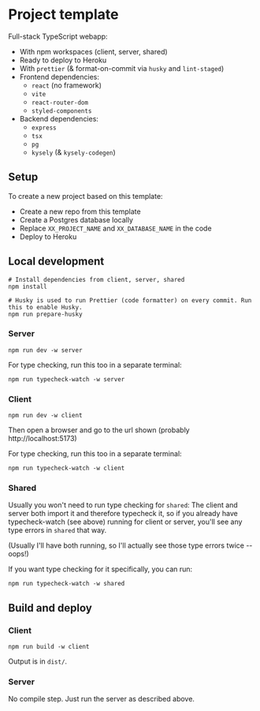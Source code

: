 # Project template

Full-stack TypeScript webapp:

- With npm workspaces (client, server, shared)
- Ready to deploy to Heroku
- With `prettier` (& format-on-commit via `husky` and `lint-staged`)
- Frontend dependencies:
  - `react` (no framework)
  - `vite`
  - `react-router-dom`
  - `styled-components`
- Backend dependencies:
  - `express`
  - `tsx`
  - `pg`
  - `kysely` (& `kysely-codegen`)


## Setup
To create a new project based on this template:

- Create a new repo from this template
- Create a Postgres database locally
- Replace `XX_PROJECT_NAME` and `XX_DATABASE_NAME` in the code
- Deploy to Heroku


## Local development
```
# Install dependencies from client, server, shared
npm install

# Husky is used to run Prettier (code formatter) on every commit. Run this to enable Husky.
npm run prepare-husky
```

### Server
```
npm run dev -w server
```

For type checking, run this too in a separate terminal:
```
npm run typecheck-watch -w server
```

### Client
```
npm run dev -w client
```

Then open a browser and go to the url shown (probably http://localhost:5173)

For type checking, run this too in a separate terminal:
```
npm run typecheck-watch -w client
```

### Shared
Usually you won't need to run type checking for `shared`: The client and server both import it and
therefore typecheck it, so if you already have typecheck-watch (see above) running for client or
server, you'll see any type errors in `shared` that way.

(Usually I'll have both running, so I'll actually see those type errors twice -- oops!)

If you want type checking for it specifically, you can run:
```
npm run typecheck-watch -w shared
```


## Build and deploy

### Client
```
npm run build -w client
```

Output is in `dist/`.

### Server
No compile step. Just run the server as described above.
